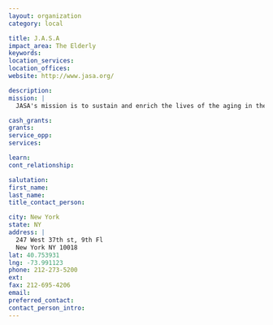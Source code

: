```yaml
---
layout: organization
category: local

title: J.A.S.A
impact_area: The Elderly
keywords: 
location_services: 
location_offices: 
website: http://www.jasa.org/

description: 
mission: |
  JASA's mission is to sustain and enrich the lives of the aging in the New York metropolitan area so that they can remain in the community with dignity and autonomy.

cash_grants: 
grants: 
service_opp: 
services: 

learn: 
cont_relationship: 

salutation: 
first_name: 
last_name: 
title_contact_person: 

city: New York
state: NY
address: |
  247 West 37th st, 9th Fl    
  New York NY 10018
lat: 40.753931
lng: -73.991123
phone: 212-273-5200
ext: 
fax: 212-695-4206
email: 
preferred_contact: 
contact_person_intro: 
---
```

